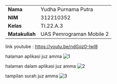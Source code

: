 |  | |
| ----------- | ----------- |
| <b> Nama     |Yudha Purnama Putra    |
| <b> NIM     | 312210352       |
| <b> Kelas   | TI.22.A.3        |
| <b> Matakuliah   | UAS Pemrograman Mobile 2      |

link youtube : https://youtu.be/ndGqz0-Iwl8

halaman aplikasi juz amma
![1](https://github.com/yudhapurnama/uasmobile1/assets/115516505/eb9c8efa-4679-4ccc-baae-7ba03a2fa46c)

halaman dalam aplikasi juz amma
![2](https://github.com/yudhapurnama/uasmobile1/assets/115516505/0defe0f8-66d0-4346-b495-074c974f9b4f)

tampilan surah juz amma
![3](https://github.com/yudhapurnama/uasmobile1/assets/115516505/2449f0a7-1c87-4039-8733-e4460dd14753)

